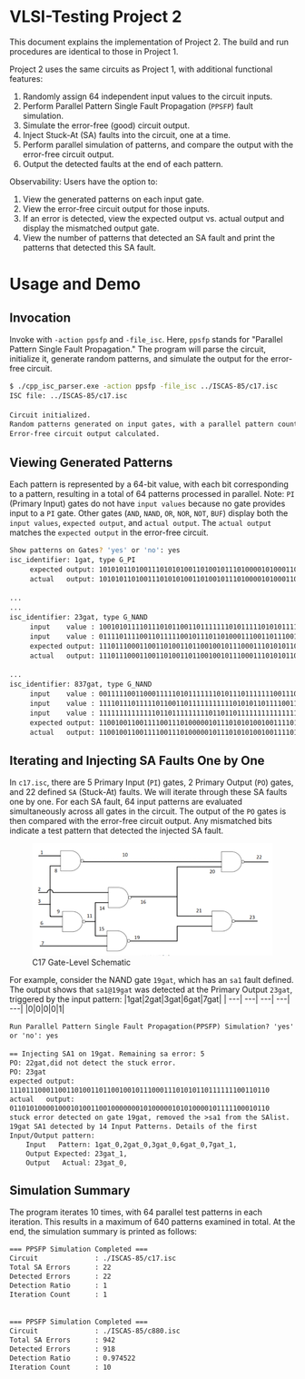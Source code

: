 # VLSI-Testing Project 2

This document explains the implementation of Project 2. The build and run procedures are identical to those in Project 1.

Project 2 uses the same circuits as Project 1, with additional functional features:
1. Randomly assign 64 independent input values to the circuit inputs.
2. Perform Parallel Pattern Single Fault Propagation (`PPSFP`) fault simulation.
3. Simulate the error-free (good) circuit output.
4. Inject Stuck-At (SA) faults into the circuit, one at a time.
5. Perform parallel simulation of patterns, and compare the output with the error-free circuit output.
6. Output the detected faults at the end of each pattern.

Observability: Users have the option to:
1. View the generated patterns on each input gate.
2. View the error-free circuit output for those inputs.
3. If an error is detected, view the expected output vs. actual output and display the mismatched output gate.
4. View the number of patterns that detected an SA fault and print the patterns that detected this SA fault.


# Usage and Demo
## Invocation

Invoke with `-action ppsfp` and `-file_isc`. Here, `ppsfp` stands for "Parallel Pattern Single Fault Propagation."
The program will parse the circuit, initialize it, generate random patterns, and simulate the output for the error-free circuit.

```bash
$ ./cpp_isc_parser.exe -action ppsfp -file_isc ../ISCAS-85/c17.isc 
ISC file: ../ISCAS-85/c17.isc

Circuit initialized.
Random patterns generated on input gates, with a parallel pattern count of 64.
Error-free circuit output calculated.
```


## Viewing Generated Patterns
Each pattern is represented by a 64-bit value, with each bit corresponding to a pattern, resulting in a total of 64 patterns processed in parallel.
Note: `PI` (Primary Input) gates do not have `input values` because no gate provides input to a `PI` gate.
Other gates (`AND`, `NAND`, `OR`, `NOR`, `NOT`, `BUF`) display both the `input values`, `expected output`, and `actual output`.
The `actual output` matches the `expected output` in the error-free circuit.



```bash
Show patterns on Gates? 'yes' or 'no': yes
isc_identifier: 1gat, type G_PI
	 expected output: 1010101101001110101010011010010111010000101000110000011111110101
	 actual   output: 1010101101001110101010011010010111010000101000110000011111110101

...
...
isc_identifier: 23gat, type G_NAND
	 input    value : 1001010111101110101100110111111101011111010101111010000011101001
	 input    value : 0111101111001101111100101110110100011100110111001101001111011101
	 expected output: 1110111000110011010011011001001011100011101010110111111100110110
	 actual   output: 1110111000110011010011011001001011100011101010110111111100110110

...
isc_identifier: 837gat, type G_NAND 
	 input    value : 0011111001100011111010111111101011101111111001110100100001110000
	 input    value : 1111011101111101100110111111111110101011011110011011100110111111
	 input    value : 1111111111111101101111111110110110111111111111111011101111111101  <<< example of a more than two inputs gate, c880.isc
	 expected output: 1100100110011110011101000001011101010100100111101111011111001111
	 actual   output: 1100100110011110011101000001011101010100100111101111011111001111

```


## Iterating and Injecting SA Faults One by One
In `c17.isc`, there are 5 Primary Input (`PI`) gates, 2 Primary Output (`PO`) gates, and 22 defined `SA` (Stuck-At) faults. We will iterate through these SA faults one by one. For each SA fault, 64 input patterns are evaluated simultaneously across all gates in the circuit. The output of the `PO` gates is then compared with the error-free circuit output. Any mismatched bits indicate a test pattern that detected the injected SA fault.

<figure>
  <img
  src="output_screenshot/c17_schema.png"
  alt="C17 Gate-Level Schematic">
  <figcaption>C17 Gate-Level Schematic</figcaption>
</figure>


For example, consider the NAND gate `19gat`, which has an `sa1` fault defined.
The output shows that `sa1@19gat` was detected at the Primary Output `23gat`, triggered by the input pattern:
|1gat|2gat|3gat|6gat|7gat|
| ---| ---| ---| ---| ---|
|0|0|0|0|1|


```
Run Parallel Pattern Single Fault Propagation(PPSFP) Simulation? 'yes' or 'no': yes

== Injecting SA1 on 19gat. Remaining sa error: 5
PO: 22gat,did not detect the stuck error. 
PO: 23gat
expected output: 1110111000110011010011011001001011100011101010110111111100110110
actual   output: 0110101000010001010011001000000010100000101010000101111100010110
stuck error detected on gate 19gat, removed the >sa1 from the SAlist.
19gat SA1 detected by 14 Input Patterns. Details of the first Input/Output pattern:
	Input   Pattern: 1gat_0,2gat_0,3gat_0,6gat_0,7gat_1,
	Output Expected: 23gat_1,
	Output   Actual: 23gat_0,
```

## Simulation Summary
The program iterates 10 times, with 64 parallel test patterns in each iteration. This results in a maximum of 640 patterns examined in total.
At the end, the simulation summary is printed as follows:


```
=== PPSFP Simulation Completed ===
Circuit              : ./ISCAS-85/c17.isc
Total SA Errors      : 22
Detected Errors      : 22
Detection Ratio      : 1
Iteration Count      : 1


=== PPSFP Simulation Completed ===
Circuit              : ./ISCAS-85/c880.isc
Total SA Errors      : 942
Detected Errors      : 918
Detection Ratio      : 0.974522
Iteration Count      : 10
```
